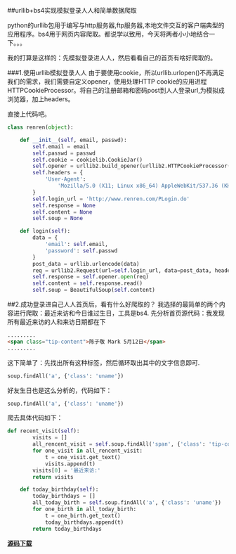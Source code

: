 ##urllib+bs4实现模拟登录人人和简单数据爬取

python的urllib包用于编写与http服务器,ftp服务器,本地文件交互的客户端典型的应用程序。bs4用于网页内容爬取。都说学以致用，今天将两者小小地结合一下。。。

<!--more-->

我的打算是这样的：先模拟登录进人人，然后看看自己的首页有啥好爬取的。

###1.使用urllib模拟登录人人
由于要使用cookie，所以urllib.urlopen()不再满足我们的需求，我们需要自定义opener，使用处理HTTP cookie的应用进程HTTPCookieProcessor。将自己的注册邮箱和密码post到人人登录url,为模拟成浏览器，加上headers。

直接上代码吧。
```python
class renren(object):

	def __init__(self, email, passwd):
		self.email = email
		self.passwd = passwd
		self.cookie = cookielib.CookieJar()
		self.opener = urllib2.build_opener(urllib2.HTTPCookieProcessor(self.cookie))
		self.headers = {
			'User-Agent':
				'Mozilla/5.0 (X11; Linux x86_64) AppleWebKit/537.36 (KHTML, like Gecko) Ubuntu Chromium/28.0.1500.52 Chrome/28.0.1500.52 Safari/537.36'
		}
		self.login_url = 'http://www.renren.com/PLogin.do'
		self.response = None
		self.content = None
		self.soup = None

	def login(self):
		data = {
			'email': self.email,
			'password': self.passwd
		}
		post_data = urllib.urlencode(data)
		req = urllib2.Request(url=self.login_url, data=post_data, headers=self.headers)
		self.response = self.opener.open(req)
		self.content = self.response.read()
		self.soup = BeautifulSoup(self.content)
```

##2.成功登录进自己人人首页后，看有什么好爬取的？
我选择的最简单的两个内容进行爬取：最近来访和今日谁过生日，工具是bs4.
先分析首页源代码：我发现所有最近来访的人和来访日期都在<span class="tip-content"></span>下
```html
.........
<span class="tip-content">陈子敬 Mark 5月12日</span>
.........
```
这下简单了：先找出所有这种标签，然后循环取出其中的文字信息即可.
```python
soup.findAll('a', {'class': 'uname'})
```
好友生日也是这么分析的，代码如下：
```python
soup.findAll('a', {'class': 'uname'})
```
爬去具体代码如下：
```python
def recent_visit(self):
		visits = []
		all_rencent_visit = self.soup.findAll('span', {'class': 'tip-content'})
		for one_visit in all_rencent_visit:
			t = one_visit.get_text()
			visits.append(t)
		visits[0] = '最近来访:'
		return visits

	def today_birthday(self):
		today_birthdays = []
		all_today_birth = self.soup.findAll('a', {'class': 'uname'})
		for one_birth in all_today_birth:
			t = one_birth.get_text()
			today_birthdays.append(t)
		return today_birthdays
```

**[源码下载](https://github.com/su-kaiyao/my-python-practice/blob/master/renren.py)**